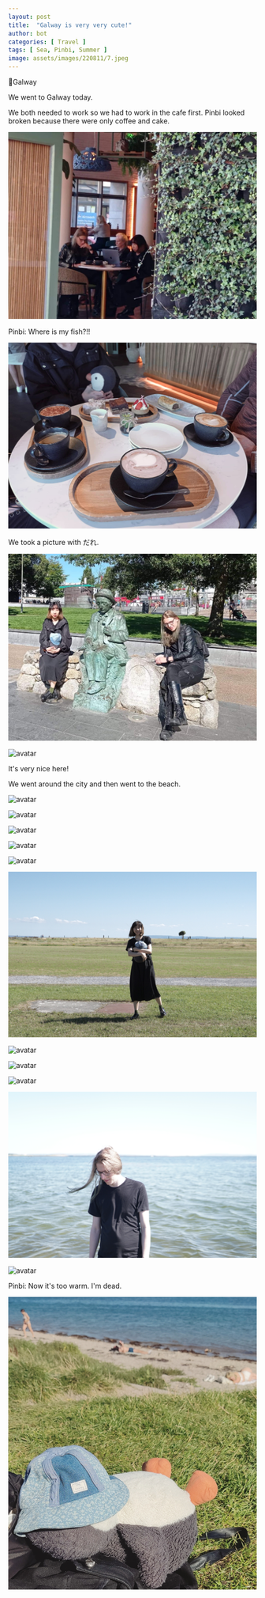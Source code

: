```yaml
---
layout: post
title:  "Galway is very very cute!"
author: bot
categories: [ Travel ]
tags: [ Sea, Pinbi, Summer ]
image: assets/images/220811/7.jpeg
---
```




📍Galway



We went to Galway today. 

We both needed to work so we had to work in the cafe first. Pinbi looked broken because there were only coffee and cake. 

![avatar](../assets/images/220811/1.jpeg)

Pinbi: Where is my fish?!!

![avatar](../assets/images/220811/2.jpeg)



We took a picture with だれ.

![avatar](../assets/images/220811/3.jpeg)

![avatar](../assets/images/220811/4.jpeg)



It's very nice here! 

We went around the city and then went to the beach. 

![avatar](../assets/images/220811/5.jpeg)

![avatar](../assets/images/220811/6.jpeg)

![avatar](../assets/images/220811/7.jpeg)

![avatar](../assets/images/220811/8.jpeg)

![avatar](../assets/images/220811/9.jpeg)

![avatar](../assets/images/220811/10.jpeg)

![avatar](../assets/images/220811/11.jpeg)

![avatar](../assets/images/220811/12.jpeg)

![avatar](../assets/images/220811/13.jpeg)

![avatar](../assets/images/220811/14.jpeg)

![avatar](../assets/images/220811/15.jpeg)



Pinbi: Now it's too warm. I'm dead.

![avatar](../assets/images/220811/16.jpeg)

